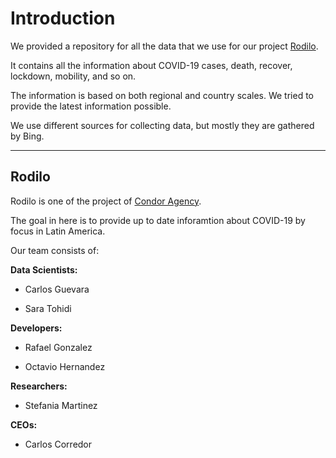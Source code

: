 
# Introduction

We provided a repository for all the data that we use for our project [Rodilo](https://rodillo.org/).

It contains all the information about COVID-19 cases, death, recover, lockdown, mobility, and so on.

The information is based on both regional and country scales. We tried to provide the latest information possible.

We use different sources for collecting data, but mostly they are gathered by Bing.

---
## Rodilo


Rodilo is one of the project of [Condor Agency](https://www.condoragency.com/).

The goal in here is to provide up to date inforamtion about COVID-19 by focus in Latin America.

Our team consists of:

**Data Scientists:**

* Carlos Guevara

* Sara Tohidi

**Developers:**

* Rafael Gonzalez

* Octavio Hernandez

**Researchers:**

* Stefania Martinez


**CEOs:**

* Carlos Corredor
